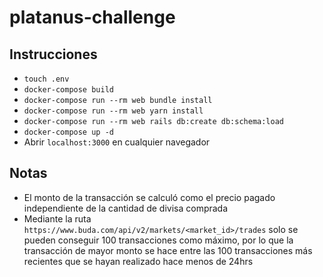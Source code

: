 # platanus-challenge

## Instrucciones

* `touch .env`
* `docker-compose build`
* `docker-compose run --rm web bundle install`
* `docker-compose run --rm web yarn install`
* `docker-compose run --rm web rails db:create db:schema:load`
* `docker-compose up -d`
* Abrir `localhost:3000` en cualquier navegador

## Notas

* El monto de la transacción se calculó como el precio pagado independiente de la cantidad de divisa comprada
* Mediante la ruta `https://www.buda.com/api/v2/markets/<market_id>/trades` solo se pueden conseguir 100 transacciones como máximo, por lo que la transacción de mayor monto se hace entre las 100 transacciones más recientes que se hayan realizado hace menos de 24hrs